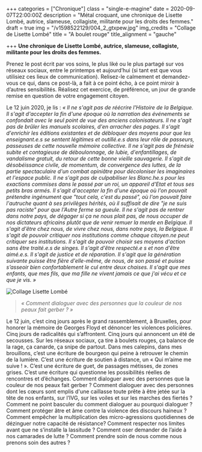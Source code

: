 +++
categories = ["Chronique"]
class = "single-e-magine"
date = 2020-09-07T22:00:00Z
description = "Métal croquant, une chronique de Lisette Lombé, autrice, slameuse, collagiste, militante pour les droits des femmes."
draft = true
img = "/v1598522129/004_2_gtxpew.jpg"
img_credits = "Collage de Lisette Lombé"
title = "A boulet rouge"
title_alignment = "gauche"

+++
**Une chronique de Lisette Lombé, autrice, slameuse, collagiste, militante pour les droits des femmes.**

Prenez le post écrit par vos soins, le plus liké ou le plus partagé sur vos réseaux sociaux, entre le printemps et aujourd’hui (si tant est que vous utilisiez ces lieux de communication). Relisez-le calmement et demandez-vous ce qui, dans ce post-là, a fait à ce point écho, à ce point miroir à d’autres sensibilités. Réalisez cet exercice, de préférence, un jour de grande remise en question de votre engagement citoyen.

Le 12 juin 2020, je lis : _« Il ne s'agit pas de réécrire l'Histoire de la Belgique. Il s'agit d'accepter la fin d'une époque où la narration des événements se confondait avec le seul point de vue des anciens colonisateurs. Il ne s'agit pas de brûler les manuels scolaires, d'en arracher des pages. Il s'agit d'enrichir les éditions existantes et de débloquer des moyens pour que les enseignant.e.s se sentent légitimes et outillé.e.s dans leur rôle de passeurs, passeuses de cette nouvelle mémoire collective. Il ne s'agit pas de frénésie subite et contagieuse de déboulonnage, de lubie, d'enfantillages, de vandalisme gratuit, du retour de cette bonne vieille sauvagerie. Il s'agit de désobéissance civile, de momentum, de convergence des luttes, de la partie spectaculaire d'un combat opiniâtre pour décoloniser les imaginaires et l'espace public. Il ne s'agit pas de culpabiliser les Blanc.he.s pour les exactions commises dans le passé par un roi, un appareil d'Etat et tous ses petits bras armés. Il s'agit d'accepter la fin d'une époque où l'on pouvait prétendre ingénument que "tout cela, c'est du passé", où l'on pouvait faire l'autruche quant à ses privilèges hérités, où il suffisait de dire "je ne suis pas raciste" pour que l'Autre ferme sa gueule. Il ne s'agit pas de rentrer dans notre pays, de dégager si ça ne nous plait pas, de nous occuper de nos dictateurs africains plutôt que de venir remuer la merde en Belgique. Il s'agit d'être chez nous, de vivre chez nous, dans notre pays, la Belgique. Il s'agit de pouvoir critiquer nos institutions comme chaque citoyen.ne peut critiquer ses institutions. Il s'agit de pouvoir choisir ses moyens d'action sans être traité.e.s de singes. Il s'agit d'être respecté.e s et non d'être aimé.e.s. Il s'agit de justice et de réparation. Il s'agit que la génération suivante puisse être fière d'elle-même, de nous, de son passé et puisse s’asseoir bien confortablement le cul entre deux chaises. Il s'agit que mes enfants, que mes fils, que ma fille ne vivent jamais ce que j'ai vécu et ce que je vis. »_

![Collage Lisette Lombé](https://res.cloudinary.com/drg3m95yg/image/upload/c_limit,dpr_auto,q_70,w_1000,f_auto/v1598519267/COLLAGE1_qlpfhe.jpg)

> _« Comment dialoguer avec des personnes que la couleur de nos peaux fait gerber ? »_

Le 12 juin, c’est cinq jours après le grand rassemblement, à Bruxelles, pour honorer la mémoire de Georges Floyd et dénoncer les violences policières. Cinq jours de radicalités qui s’affrontent. Cinq jours qui annoncent un été de secousses. Sur les réseaux sociaux, ça tire à boulets rouges, ça balance de la rage, ça canarde, ça snipe de partout. Dans mes calepins, dans mes brouillons, c’est une écriture de bourgeon qui peine à retrouver le chemin de la lumière. C’est une écriture de soutien à distance, un « Qui m’aime me suive ! ». C’est une écriture de guet, de passages métisses, de zones grises. C’est une écriture qui questionne les possibilités réelles de rencontres et d’échanges. Comment dialoguer avec des personnes que la couleur de nos peaux fait gerber ? Comment dialoguer avec des personnes dont les cœurs sont emplis d'une caillasse toute prête à être jetée sur la tête de nos enfants, sur l’IVG, sur les voiles et sur les marches des fiertés ? Comment ne point basculer du comment dialoguer au pourquoi dialoguer ? Comment protéger âtre et âme contre la violence des discours haineux ? Comment empêcher la multiplication des micro-agressions quotidiennes de dézinguer notre capacité de résistance? Comment respecter nos limites avant que ne s’installe la lassitude ? Comment oser demander de l’aide à nos camarades de lutte ? Comment prendre soin de nous comme nous prenons soin des autres ?